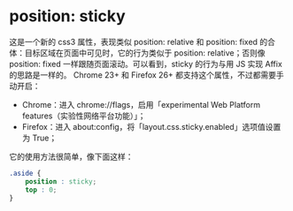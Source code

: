 # position: sticky

这是一个新的 css3 属性，表现类似 position: relative 和 position: fixed 的合体：目标区域在页面中可见时，它的行为类似于 position: relative；否则像 position: fixed 一样跟随页面滚动。可以看到，sticky 的行为与用 JS 实现 Affix 的思路是一样的。
Chrome 23+ 和 Firefox 26+ 都支持这个属性，不过都需要手动开启：
- Chrome：进入 chrome://flags，启用「experimental Web Platform features（实验性网络平台功能）」；
- Firefox：进入 about:config，将「layout.css.sticky.enabled」选项值设置为 True；

它的使用方法很简单，像下面这样：
```CSS
.aside {
    position : sticky; 
    top : 0;
}
```
